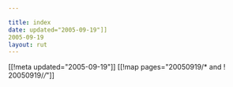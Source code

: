 ```yaml
---

title: index
date: updated="2005-09-19"]]
2005-09-19
layout: rut
---
```


[[!meta updated="2005-09-19"]]
[[!map pages="20050919/* and ! 20050919/*/*"]]
